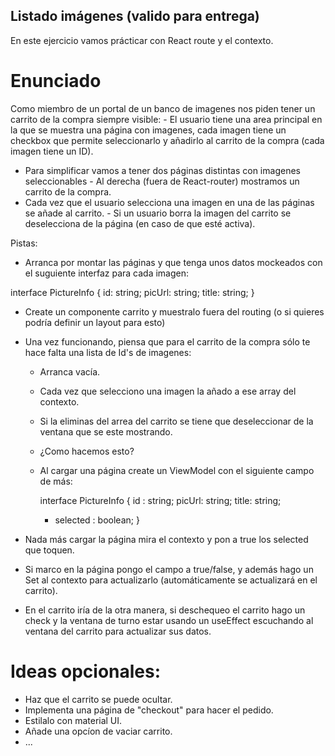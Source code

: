 ## Listado imágenes (valido para entrega)
En este ejercicio vamos prácticar con React route y el contexto.

# Enunciado

Como miembro de un portal de un banco de imagenes nos piden tener un carrito de la compra siempre
visible: - El usuario tiene una area principal en la que se muestra una página con imagenes, cada imagen
tiene un checkbox que permite seleccionarlo y añadirlo al carrito de la compra (cada imagen tiene un ID).
- Para simplificar vamos a tener dos páginas distintas con imagenes seleccionables - Al derecha
(fuera de React-router) mostramos un carrito de la compra.
- Cada vez que el usuario selecciona una imagen en una de las páginas se añade al carrito. - Si un
usuario borra la imagen del carrito se deselecciona de la página (en caso de que esté activa).

Pistas:
- Arranca por montar las páginas y que tenga unos datos mockeados con el suguiente interfaz para
cada imagen:

interface PictureInfo {
 id: string;
 picUrl: string;
 title: string;
}

- Create un componente carrito y muestralo fuera del routing (o si quieres podría definir un layout
para esto)
- Una vez funcionando, piensa que para el carrito de la compra sólo te hace falta una lista de Id's de
imagenes:
  - Arranca vacía.
  - Cada vez que selecciono una imagen la añado a ese array del contexto.
  - Si la eliminas del arrea del carrito se tiene que deseleccionar de la ventana que se este
    mostrando.
  - ¿Como hacemos esto?
  - Al cargar una página create un ViewModel con el siguiente campo de más:
  
    interface PictureInfo {
      id : string;
      picUrl: string;
      title: string;
      + selected : boolean;
    }

- Nada más cargar la página mira el contexto y pon a true los selected que toquen.
- Si marco en la página pongo el campo a true/false, y además hago un Set al contexto para
actualizarlo (automáticamente se actualizará en el carrito).
- En el carrito iría de la otra manera, si deschequeo el carrito hago un check y la ventana de turno
estar usando un useEffect escuchando al ventana del carrito para actualizar sus datos.

# Ideas opcionales:

- Haz que el carrito se puede ocultar.
- Implementa una página de "checkout" para hacer el pedido.
- Estilalo con material UI.
- Añade una opcíon de vaciar carrito.
- ...